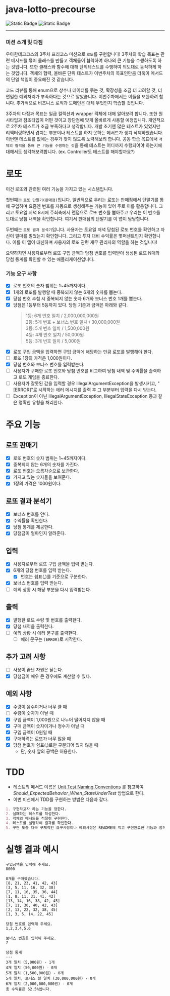# java-lotto-precourse

![Static Badge](https://img.shields.io/badge/precourse-week3-green)
![Static Badge](https://img.shields.io/badge/test_passed-2%2F2-blue)

---

### 미션 소개 및 다짐

우아한테크코스의 3주차 프리코스 미션으로 `로또`를 구현합니다! 3주차의 학습 목표는 관련 메서드를 묶어 
클래스를 만들고 객체들이 협력하여 하나의 큰 기능을 수행하도록 하는 것입니다. 또한 클래스와 함수에
대해 단위테스트를 수행하여 의도대로 동작하게 하는 것입니다. 객체의 협력, 올바른 단위 테스트가 
이번주차의 목표인만큼 더욱이 메서드의 단일 책임이 중요해진 것 같습니다.

코드 리뷰를 통해 enum으로 상수나 데이터를 묶는 것, 확장성을 조금 더 고려할 것, 더 면밀한 예외처리가
부족하다는 것으르 알았습니다. 이번주차에서는 이들을 보완하려 합니다. 추가적으로 비즈니스 로직과 도메인은 대체 무엇인지
학습할 것입니다.

3주차의 다짐과 목표는 일급 컬렉션과 wrapper 객체에 대해 알아보려 합니다. 또한 원시타입과 참조타입이 어떤 것이고 
장단점에 맞게 올바르게 사용할 예정입니다. 개인적으로 2주차 테스트가 조금 부족하다고 생각합니다. 개발 초기엔 많은 테스트가
있었지만 리팩터링하면서 겹치는 부분이나 테스트를 하지 못하는 메서드가 생겨 삭제하였습니다. 이번엔 테스트를 없애는 경우가 
잦지 않도록 노력해보려 합니다. 공동 학습 목표에서 `객체의 협력을 통해 큰 기능을 수행하는 것`을 통해 테스트는 어디까지
수행되어야 하는지에 대해서도 생각해보려합니다. (ex. Controller도 테스트를 해야할까요?)


# 로또

이건 로또와 관련된 여러 기능을 가지고 있는 시스템입니다.

첫번째는 `로또 단말기(판매점)`입니다. 일반적으로 우리는 로또는 판매점에서 단말기를 통해 구입하며 
요즘엔 번호를 자동으로 생성해주는 기능이 있어 주로 이를 활용합니다.
그리고 토요일 저녁 8시에 주최측에서 랜덤으로 로또 번호를 뽑아주고 우리는 이 번호를 토대로 당첨 내역을 확인합니다.
여기서 판매점의 단말기를 이 앱이 담당합니다.

두번째는 `로또 결과 분석기`입니다. 사용자는 토요일 저녁 당첨된 로또 번호를 확인하고 
자신이 얼마를 벌었는지 확인합니다. 그리고 투자 대비 수익률은 몇퍼센트인지 확인합니다. 
이를 이 앱이 대신하며 사용자의 로또 관련 재무 관리자의 역할을 하는 것입니다!

요약하자면 사용자로부터 로또 구입 금액과 당첨 번호를 입력받아 
생성된 로또 N매와 당첨 통계를 확인할 수 있는 애플리케이션입니다.

### 기능 요구 사항

-[x] 로또 번호의 숫자 범위는 1~45까지이다.
-[x] 1개의 로또를 발행할 때 중복되지 않는 6개의 숫자를 뽑는다.
-[x] 당첨 번호 추첨 시 중복되지 않는 숫자 6개와 보너스 번호 1개를 뽑는다.
-[x] 당첨은 1등부터 5등까지 있다. 당첨 기준과 금액은 아래와 같다.
  > 1등: 6개 번호 일치 / 2,000,000,000원 <br>
  > 2등: 5개 번호 + 보너스 번호 일치 / 30,000,000원<br>
  > 3등: 5개 번호 일치 / 1,500,000원<br>
  > 4등: 4개 번호 일치 / 50,000원<br>
  > 5등: 3개 번호 일치 / 5,000원
-[x] 로또 구입 금액을 입력하면 구입 금액에 해당하는 만큼 로또를 발행해야 한다.
-[ ] 로또 1장의 가격은 1,000원이다.
-[x] 당첨 번호와 보너스 번호를 입력받는다.
-[ ] 사용자가 구매한 로또 번호와 당첨 번호를 비교하여 당첨 내역 및 수익률을 출력하고 로또 게임을 종료한다.
-[ ] 사용자가 잘못된 값을 입력할 경우 IllegalArgumentException을 발생시키고, "[ERROR]"로 시작하는 에러 메시지를 출력 후 그 부분부터 입력을 다시 받는다.
-[ ] Exception이 아닌 IllegalArgumentException, IllegalStateException 등과 같은 명확한 유형을 처리한다.

# 주요 기능

## 로또 판매기

- [x] 로또 번호의 숫자 범위는 1~45까지이다.
- [x] 중복되지 않는 6개의 숫자를 가진다.
- [x] 로또 번호는 오름차순으로 보관한다.
- [x] 가지고 있는 숫자들을 보여준다.
- [x] 1장의 가격은 1000원이다.

## 로또 결과 분석기

- [x] 보너스 번호를 안다.
- [x] 수익률을 확인한다.
- [x] 당첨 통계를 제공한다.
- [x] 당첨금이 얼마인지 알려준다.

## 입력

- [x] 사용자로부터 로또 구입 금액을 입력 받는다.
- [x] 6개의 당첨 번호를 입력 받는다.
  - [x] 번호는 쉼표(,)를 기준으로 구분한다.
- [x] 보너스 번호를 입력 받는다.
- [ ] 예외 상황 시 해당 부분을 다시 입력받는다.

## 출력

- [x] 발행한 로또 수량 및 번호를 출력한다.
- [x] 당첨 내역을 출력한다.
- [ ] 예외 상황 시 에러 문구를 출력한다.
  - [ ] 에러 문구는 `[ERROR]`로 시작한다.

## 추가 고려 사항

- [ ] 사용이 끝난 자원은 닫는다.
- [x] 당첨금이 매우 큰 경우에도 계산할 수 있다.

## 예외 사항

- [x] 수량이 음수이거나 너무 클 때 
- [ ] 수량이 숫자가 아닐 때 
- [x] 구입 금액이 1,000원으로 나누어 떨어지지 않을 때
- [x] 구매 금액이 숫자이거나 정수가 아닐 때
- [x] 구입 금액이 0원일 때
- [x] 구매하려는 로또가 너무 많을 때
- [x] 당첨 번호가 쉼표(,)로만 구분되어 있지 않을 때
    - 단, 숫자 앞의 공백은 허용한다.

# TDD

- 테스트의 메서드 이름은 [Unit Test Naming Conventions](https://dzone.com/articles/7-popular-unit-test-naming)
  를 참고하여 <i>Should_ExpectedBehavior_When_StateUnderTest</i> 방법으로 한다.
- 이번 미션에서 TDD를 구현하는 방법은 다음과 같다.

```markdown
1. 구현하고자 하는 기능을 정한다.
2. 실패하는 테스트를 작성한다.
3. 객체의 메서드를 적절히 구현한다.
4. 테스트를 실행하여 결과를 확인한다.
5. 구현 도중 더욱 구체적인 요구사항이나 예외사항은 README에 적고 구현완료한 기능과 함께 커밋한다.
```
# 실행 결과 예시
```angular2html
구입금액을 입력해 주세요.
8000

8개를 구매했습니다.
[8, 21, 23, 41, 42, 43] 
[3, 5, 11, 16, 32, 38] 
[7, 11, 16, 35, 36, 44] 
[1, 8, 11, 31, 41, 42] 
[13, 14, 16, 38, 42, 45] 
[7, 11, 30, 40, 42, 43] 
[2, 13, 22, 32, 38, 45] 
[1, 3, 5, 14, 22, 45]

당첨 번호를 입력해 주세요.
1,2,3,4,5,6

보너스 번호를 입력해 주세요.
7

당첨 통계
---
3개 일치 (5,000원) - 1개
4개 일치 (50,000원) - 0개
5개 일치 (1,500,000원) - 0개
5개 일치, 보너스 볼 일치 (30,000,000원) - 0개
6개 일치 (2,000,000,000원) - 0개
총 수익률은 62.5%입니다.
```